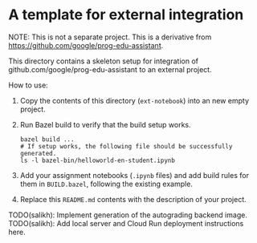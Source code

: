 # A template for external integration

NOTE: This is not a separate project. This is a derivative from
https://github.com/google/prog-edu-assistant.

This directory contains a skeleton setup for integration
of github.com/google/prog-edu-assistant to an external project.

How to use:

1. Copy the contents of this directory (`ext-notebook`) into
   an new empty project.

2. Run Bazel build to verify that the build setup works.

   ```shell
   bazel build ...
   # If setup works, the following file should be successfully generated.
   ls -l bazel-bin/helloworld-en-student.ipynb
   ```

3. Add your assignment notebooks (`.ipynb` files) and add build rules for
   them in `BUILD.bazel`, following the existing example.

4. Replace this `README.md` contents with the description of your project.

TODO(salikh): Implement generation of the autograding backend image.
TODO(salikh): Add local server and Cloud Run deployment instructions here.
